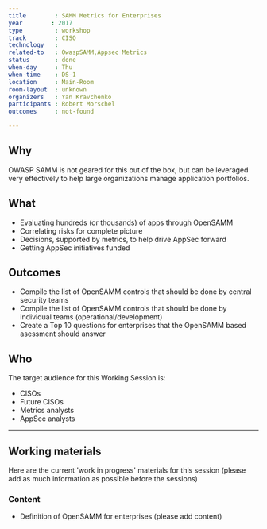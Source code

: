 ```yaml
---
title        : SAMM Metrics for Enterprises
year		: 2017
type         : workshop
track        : CISO
technology   :
related-to   : OwaspSAMM,Appsec Metrics
status       : done
when-day     : Thu
when-time    : DS-1
location     : Main-Room
room-layout  : unknown
organizers   : Yan Kravchenko
participants : Robert Morschel
outcomes     : not-found

---
```


## Why

OWASP SAMM is not geared for this out of the box, but can be leveraged very effectively to help large organizations manage application portfolios.

## What

 - Evaluating hundreds (or thousands) of apps through OpenSAMM
 - Correlating risks for complete picture
 - Decisions, supported by metrics, to help drive AppSec forward
 - Getting AppSec initiatives funded

## Outcomes

- Compile the list of OpenSAMM controls that should be done by central security teams
- Compile the list of OpenSAMM controls that should be done by individual teams (operational/development)
- Create a Top 10 questions for enterprises that the OpenSAMM based asessment should answer

## Who

The target audience for this Working Session is:

 - CISOs
 - Future CISOs
 - Metrics analysts
 - AppSec analysts

---

## Working materials

Here are the current 'work in progress' materials for this session (please add as much information as possible before the sessions)

### Content

- Definition of OpenSAMM for enterprises (please add content)
